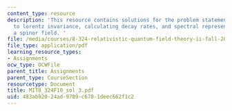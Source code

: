 ```yaml
---
content_type: resource
description: 'This resource contains solutions for the problem statements related
  to lorentz invariance, calculating decay rates, and spectral representation for
  a spinor field. '
file: /media/courses/8-324-relativistic-quantum-field-theory-ii-fall-2010/483ab92024ad9789c6701deec662f1c2_MIT8_324F10_sol_3.pdf
file_type: application/pdf
learning_resource_types:
- Assignments
ocw_type: OCWFile
parent_title: Assignments
parent_type: CourseSection
resourcetype: Document
title: MIT8_324F10_sol_3.pdf
uid: 483ab920-24ad-9789-c670-1deec662f1c2
---
```

